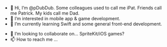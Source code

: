 - 👋 Hi, I’m @pDubDub. Some colleagues used to call me iPat. Friends call me Patrick. My kids call me Dad.
- 👀 I’m interested in mobile app & game development.
- 🌱 I’m currently learning Swift and some general front-end development.


<!---
pDubDub/pDubDub is a ✨ special ✨ repository because its `README.md` (this file) appears on your GitHub profile.
You can click the Preview link to take a look at your changes.
--->


- 💞️ I’m looking to collaborate on... SpriteKit/iOS games?
- 📫 How to reach me ...

